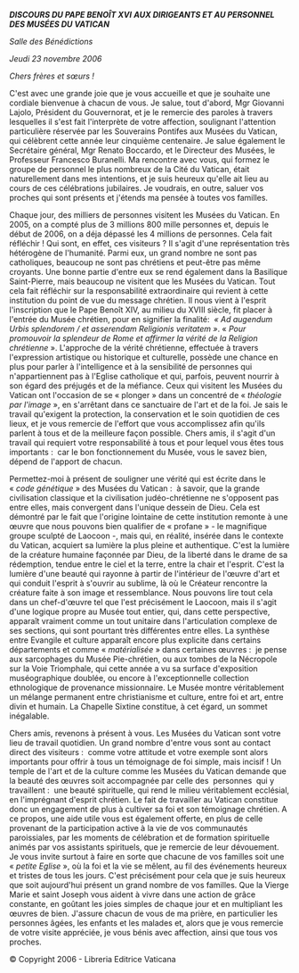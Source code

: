 ***DISCOURS DU PAPE BENOÎT XVI*** ***AUX DIRIGEANTS ET AU PERSONNEL DES MUSÉES DU VATICAN***

*Salle des Bénédictions*

*Jeudi 23 novembre 2006*

*Chers frères et sœurs !*

C'est avec une grande joie que je vous accueille et que je souhaite une cordiale bienvenue à chacun de vous. Je salue, tout d'abord, Mgr Giovanni Lajolo, Président du Gouvernorat, et je le remercie des paroles à travers lesquelles il s'est fait l'interprète de votre affection, soulignant l'attention particulière réservée par les Souverains Pontifes aux Musées du Vatican, qui célèbrent cette année leur cinquième centenaire. Je salue également le Secrétaire général, Mgr Renato Boccardo, et le Directeur des Musées, le Professeur Francesco Buranelli. Ma rencontre avec vous, qui formez le groupe de personnel le plus nombreux de la Cité du Vatican, était naturellement dans mes intentions, et je suis heureux qu'elle ait lieu au cours de ces célébrations jubilaires. Je voudrais, en outre, saluer vos proches qui sont présents et j'étends ma pensée à toutes vos familles.

Chaque jour, des milliers de personnes visitent les Musées du Vatican. En 2005, on a compté plus de 3 millions 800 mille personnes et, depuis le début de 2006, on a déja dépassé les 4 millions de personnes. Cela fait réfléchir ! Qui sont, en effet, ces visiteurs ? Il s'agit d'une représentation très hétérogène de l'humanité. Parmi eux, un grand nombre ne sont pas catholiques, beaucoup ne sont pas chrétiens et peut-être pas même croyants. Une bonne partie d'entre eux se rend également dans la Basilique Saint-Pierre, mais beaucoup ne visitent que les Musées du Vatican. Tout cela fait réfléchir sur la responsabilité extraordinaire qui revient à cette institution du point de vue du message chrétien. Il nous vient à l'esprit l'inscription que le Pape Benoît XIV, au milieu du XVIII siècle, fit placer à l'entrée du Musée chrétien, pour en signifier la finalité:  *« *Ad augendum Urbis splendorem / et asserendam Religionis veritatem* »*. « *Pour promouvoir la splendeur de Rome et affirmer la vérité de la Religion chrétienne* ». L'approche de la vérité chrétienne, effectuée à travers l'expression artistique ou historique et culturelle, possède une chance en plus pour parler à l'intelligence et à la sensibilité de personnes qui n'appartiennent pas à l'Eglise catholique et qui, parfois, peuvent nourrir à son égard des préjugés et de la méfiance. Ceux qui visitent les Musées du Vatican ont l'occasion de se « plonger » dans un concentré de « *théologie par l'image* », en s'arrêtant dans ce sanctuaire de l'art et de la foi. Je sais le travail qu'exigent la protection, la conservation et le soin quotidien de ces lieux, et je vous remercie de l'effort que vous accomplissez afin qu'ils parlent à tous et de la meilleure façon possible. Chers amis, il s'agit d'un travail qui requiert votre responsabilité à tous et pour lequel vous êtes tous importants :  car le bon fonctionnement du Musée, vous le savez bien, dépend de l'apport de chacun.

Permettez-moi à présent de souligner une vérité qui est écrite dans le « *code génétique* » des Musées du Vatican :  à savoir, que la grande civilisation classique et la civilisation judéo-chrétienne ne s'opposent pas entre elles, mais convergent dans l'unique dessein de Dieu. Cela est démontré par le fait que l'origine lointaine de cette institution remonte à une œuvre que nous pouvons bien qualifier de « profane » - le magnifique groupe sculpté de Laocoon -, mais qui, en réalité, insérée dans le contexte du Vatican, acquiert sa lumière la plus pleine et authentique. C'est la lumière de la créature humaine façonnée par Dieu, de la liberté dans le drame de sa rédemption, tendue entre le ciel et la terre, entre la chair et l'esprit. C'est la lumière d'une beauté qui rayonne à partir de l'intérieur de l'œuvre d'art et qui conduit l'esprit à s'ouvrir au sublime, là où le Créateur rencontre la créature faite à son image et ressemblance. Nous pouvons lire tout cela dans un chef-d'œuvre tel que l'est précisément le Laocoon, mais il s'agit d'une logique propre au Musée tout entier, qui, dans cette perspective, apparaît vraiment comme un tout unitaire dans l'articulation complexe de ses sections, qui sont pourtant très différentes entre elles. La synthèse entre Evangile et culture apparaît encore plus explicite dans certains départements et comme « *matérialisée* » dans certaines œuvres :  je pense aux sarcophages du Musée Pie-chrétien, ou aux tombes de la Nécropole sur la Voie Triomphale, qui cette année a vu sa surface d'exposition muséographique doublée, ou encore à l'exceptionnelle collection ethnologique de provenance missionnaire. Le Musée montre véritablement un mélange permanent entre christianisme et culture, entre foi et art, entre divin et humain. La Chapelle Sixtine constitue, à cet égard, un sommet inégalable.

Chers amis, revenons à présent à vous. Les Musées du Vatican sont votre lieu de travail quotidien. Un grand nombre d'entre vous sont au contact direct des visiteurs :  comme votre attitude et votre exemple sont alors importants pour offrir à tous un témoignage de foi simple, mais incisif ! Un temple de l'art et de la culture comme les Musées du Vatican demande que la beauté des œuvres soit accompagnée par celle des  personnes  qui y travaillent :  une beauté spirituelle, qui rend le milieu véritablement ecclésial, en l'imprégnant d'esprit chrétien. Le fait de travailler au Vatican constitue donc un engagement de plus à cultiver sa foi et son témoignage chrétien. A ce propos, une aide utile vous est également offerte, en plus de celle provenant de la participation active à la vie de vos communautés paroissiales, par les moments de célébration et de formation spirituelle animés par vos assistants spirituels, que je remercie de leur dévouement. Je vous invite surtout à faire en sorte que chacune de vos familles soit une « *petite Eglise* », où la foi et la vie se mêlent, au fil des événements heureux et tristes de tous les jours. C'est précisément pour cela que je suis heureux que soit aujourd'hui présent un grand nombre de vos familles. Que la Vierge Marie et saint Joseph vous aident à vivre dans une action de grâce constante, en goûtant les joies simples de chaque jour et en multipliant les œuvres de bien. J'assure chacun de vous de ma prière, en particulier les personnes âgées, les enfants et les malades et, alors que je vous remercie de votre visite appréciée, je vous bénis avec affection, ainsi que tous vos proches.

© Copyright 2006 - Libreria Editrice Vaticana